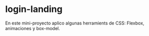 # login-landing
<p>En este mini-proyecto aplico algunas herramients de CSS: Flexbox, animaciones y box-model.<p>
